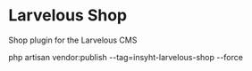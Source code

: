 # Larvelous Shop

Shop plugin for the Larvelous CMS

php artisan vendor:publish --tag=insyht-larvelous-shop --force

